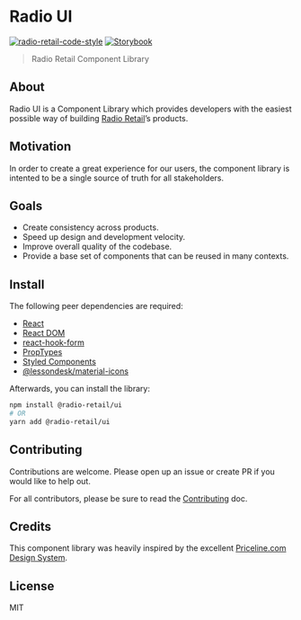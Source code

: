 # Radio UI

[![radio-retail-code-style](https://img.shields.io/badge/style-radio%20retail-379CC1.svg?style=flat-square)](https://github.com/radio-retail/eslint-config) [![Storybook](https://cdn.jsdelivr.net/gh/storybookjs/brand@master/badge/badge-storybook.svg)](https://schoolbus.netlify.com)

> Radio Retail Component Library

## About

Radio UI is a Component Library which provides developers with the easiest possible way of building [Radio Retail](http://www.zapop.com/service/radioretail/)’s products.

## Motivation

In order to create a great experience for our users, the component library is intented to be a single source of truth for all stakeholders.

## Goals

- Create consistency across products.
- Speed up design and development velocity.
- Improve overall quality of the codebase.
- Provide a base set of components that can be reused in many contexts.

## Install

The following peer dependencies are required:

- [React](https://www.npmjs.com/package/react)
- [React DOM](https://www.npmjs.com/package/react-dom)
- [react-hook-form](https://www.npmjs.com/package/react-hook-form)
- [PropTypes](https://www.npmjs.com/package/prop-types)
- [Styled Components](https://www.npmjs.com/package/styled-components)
- [@lessondesk/material-icons](https://www.npmjs.com/package/@lessondesk/material-icons)

Afterwards, you can install the library:

```sh
npm install @radio-retail/ui
# OR
yarn add @radio-retail/ui
```

## Contributing

Contributions are welcome. Please open up an issue or create PR if you would like to help out.

For all contributors, please be sure to read the
[Contributing](CONTRIBUTING.md) doc.

## Credits

This component library was heavily inspired by the excellent [Priceline.com Design System](https://github.com/pricelinelabs/design-system).

## License

MIT
